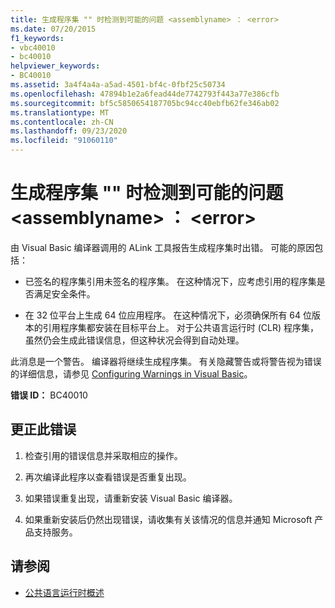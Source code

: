 ```yaml
---
title: 生成程序集 "" 时检测到可能的问题 <assemblyname> ： <error>
ms.date: 07/20/2015
f1_keywords:
- vbc40010
- bc40010
helpviewer_keywords:
- BC40010
ms.assetid: 3a4f4a4a-a5ad-4501-bf4c-0fbf25c50734
ms.openlocfilehash: 47894b1e2a6fead44de7742793f443a77e386cfb
ms.sourcegitcommit: bf5c5850654187705bc94cc40ebfb62fe346ab02
ms.translationtype: MT
ms.contentlocale: zh-CN
ms.lasthandoff: 09/23/2020
ms.locfileid: "91060110"
---
```

# <a name="possible-problem-detected-while-building-assembly-assemblyname-error"></a>生成程序集 "" 时检测到可能的问题 \<assemblyname> ： \<error>

由 Visual Basic 编译器调用的 ALink 工具报告生成程序集时出错。 可能的原因包括：  
  
- 已签名的程序集引用未签名的程序集。 在这种情况下，应考虑引用的程序集是否满足安全条件。  
  
- 在 32 位平台上生成 64 位应用程序。 在这种情况下，必须确保所有 64 位版本的引用程序集都安装在目标平台上。 对于公共语言运行时 (CLR) 程序集，虽然仍会生成此错误信息，但这种状况会得到自动处理。  
  
 此消息是一个警告。 编译器将继续生成程序集。 有关隐藏警告或将警告视为错误的详细信息，请参见 [Configuring Warnings in Visual Basic](/visualstudio/ide/configuring-warnings-in-visual-basic)。  
  
 **错误 ID：** BC40010  
  
## <a name="to-correct-this-error"></a>更正此错误  
  
1. 检查引用的错误信息并采取相应的操作。  
  
2. 再次编译此程序以查看错误是否重复出现。  
  
3. 如果错误重复出现，请重新安装 Visual Basic 编译器。  
  
4. 如果重新安装后仍然出现错误，请收集有关该情况的信息并通知 Microsoft 产品支持服务。  
  
## <a name="see-also"></a>请参阅

- [公共语言运行时概述](../../standard/clr.md)
